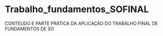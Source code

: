 # Trabalho_fundamentos_SOFINAL
CONTEÚDO E PARTE PRÁTICA DA APLICAÇÃO DO TRABALHO FINAL DE FUNDAMENTOS DE SO
